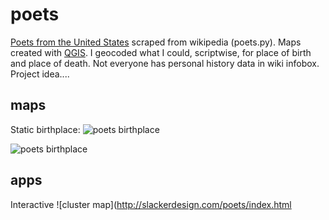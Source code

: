 # poets
[Poets from the United States](https://en.wikipedia.org/wiki/List_of_poets_from_the_United_States) scraped from wikipedia (poets.py). Maps created with [QGIS](https://www.qgis.org/en/site/). I geocoded what I could, scriptwise, for place of birth and place of death. Not everyone has personal history data in wiki infobox. Project idea....

## maps 
Static birthplace:
![poets birthplace](https://github.com/briggsreschke/gis-data/assets/16325768/21b90e11-7bca-412e-bd08-8f23cf62c84b)


![poets birthplace](https://github.com/briggsreschke/gis-data/assets/16325768/0e2db170-499b-45fa-aa22-06be8100c3b0)

## apps
Interactive ![cluster map](http://slackerdesign.com/poets/index.html

